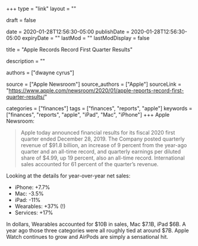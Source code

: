 +++
type = "link"
layout = ""

draft = false

date = 2020-01-28T12:56:30-05:00
publishDate = 2020-01-28T12:56:30-05:00
expiryDate = ""
lastMod = ""
lastModDisplay = false

title = "Apple Records Record First Quarter Results"

description = ""

authors = ["dwayne cyrus"]

source = ["Apple Newsroom"]
source_authors = ["Apple"]
sourceLink = "https://www.apple.com/newsroom/2020/01/apple-reports-record-first-quarter-results/"

categories = ["finances"]
tags = ["finances", "reports", "apple"]
keywords = ["finances", "reports", "apple", "iPad", "Mac", "iPhone"]
+++
Apple Newsroom:

> Apple today announced financial results for its fiscal 2020 first quarter ended December 28, 2019. The Company posted quarterly revenue of $91.8 billion, an increase of 9 percent from the year-ago quarter and an all-time record, and quarterly earnings per diluted share of $4.99, up 19 percent, also an all-time record. International sales accounted for 61 percent of the quarter’s revenue.

Looking at the details for year-over-year net sales:

* iPhone: +7.7%
* Mac: -3.5%
* iPad: -11%
* Wearables: +37% (!)
* Services: +17%

In dollars, Wearables accounted for $10B in sales, Mac $7.1B, iPad $6B. A year ago those three categories were all roughly tied at around $7B. Apple Watch continues to grow and AirPods are simply a sensational hit.
